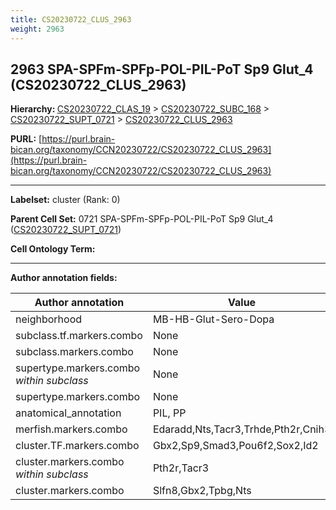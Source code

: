 ```yaml
---
title: CS20230722_CLUS_2963
weight: 2963
---
```

## 2963 SPA-SPFm-SPFp-POL-PIL-PoT Sp9 Glut_4 (CS20230722_CLUS_2963)
<b>Hierarchy: </b>
[CS20230722_CLAS_19](../CS20230722_CLAS_19) >
[CS20230722_SUBC_168](../CS20230722_SUBC_168) >
[CS20230722_SUPT_0721](../CS20230722_SUPT_0721) >
[CS20230722_CLUS_2963](../CS20230722_CLUS_2963)

**PURL:** [https://purl.brain-bican.org/taxonomy/CCN20230722/CS20230722_CLUS_2963](https://purl.brain-bican.org/taxonomy/CCN20230722/CS20230722_CLUS_2963)

---


**Labelset:** cluster (Rank: 0)

**Parent Cell Set:** 0721 SPA-SPFm-SPFp-POL-PIL-PoT Sp9 Glut_4 ([CS20230722_SUPT_0721](../CS20230722_SUPT_0721))



**Cell Ontology Term:** 

[MARKER GENES.]: #


---

[TRANSFERRED ANNOTATIONS.]: #


[AUTHOR ANNOTATION FIELDS.]: #


**Author annotation fields:**

| Author annotation | Value |
|-------------------|-------|
|neighborhood|MB-HB-Glut-Sero-Dopa|
|subclass.tf.markers.combo|None|
|subclass.markers.combo|None|
|supertype.markers.combo _within subclass_|None|
|supertype.markers.combo|None|
|anatomical_annotation|PIL, PP|
|merfish.markers.combo|Edaradd,Nts,Tacr3,Trhde,Pth2r,Cnih3|
|cluster.TF.markers.combo|Gbx2,Sp9,Smad3,Pou6f2,Sox2,Id2|
|cluster.markers.combo _within subclass_|Pth2r,Tacr3|
|cluster.markers.combo|Slfn8,Gbx2,Tpbg,Nts|
